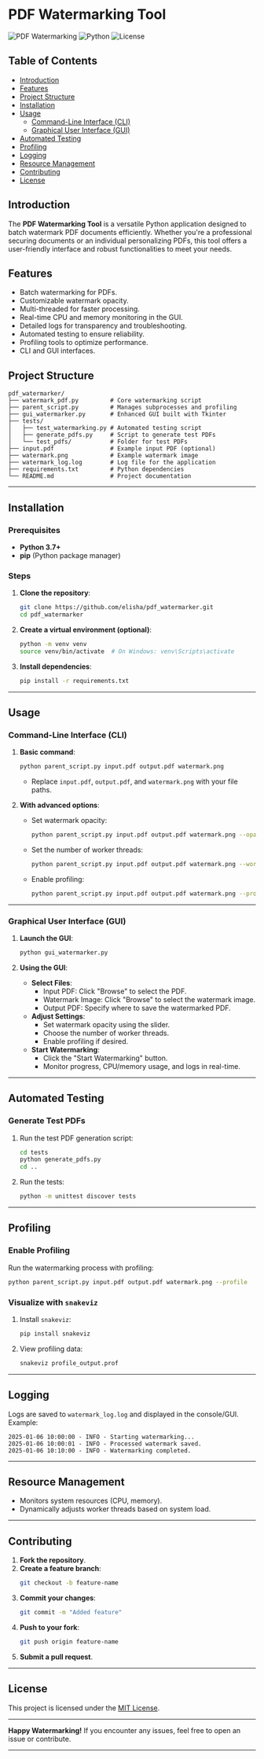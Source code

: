 # PDF Watermarking Tool

![PDF Watermarking](https://img.shields.io/badge/PDF-Watermarking-blue)
![Python](https://img.shields.io/badge/Python-3.7%2B-blue)
![License](https://img.shields.io/badge/License-MIT-green)

## Table of Contents

- [Introduction](#introduction)
- [Features](#features)
- [Project Structure](#project-structure)
- [Installation](#installation)
- [Usage](#usage)
  - [Command-Line Interface (CLI)](#command-line-interface-cli)
  - [Graphical User Interface (GUI)](#graphical-user-interface-gui)
- [Automated Testing](#automated-testing)
- [Profiling](#profiling)
- [Logging](#logging)
- [Resource Management](#resource-management)
- [Contributing](#contributing)
- [License](#license)

## Introduction

The **PDF Watermarking Tool** is a versatile Python application designed to batch watermark PDF documents efficiently. Whether you're a professional securing documents or an individual personalizing PDFs, this tool offers a user-friendly interface and robust functionalities to meet your needs.

## Features

- Batch watermarking for PDFs.
- Customizable watermark opacity.
- Multi-threaded for faster processing.
- Real-time CPU and memory monitoring in the GUI.
- Detailed logs for transparency and troubleshooting.
- Automated testing to ensure reliability.
- Profiling tools to optimize performance.
- CLI and GUI interfaces.

## Project Structure

```plaintext
pdf_watermarker/
├── watermark_pdf.py         # Core watermarking script
├── parent_script.py         # Manages subprocesses and profiling
├── gui_watermarker.py       # Enhanced GUI built with Tkinter
├── tests/
│   ├── test_watermarking.py # Automated testing script
│   ├── generate_pdfs.py     # Script to generate test PDFs
│   └── test_pdfs/           # Folder for test PDFs
├── input.pdf                # Example input PDF (optional)
├── watermark.png            # Example watermark image
├── watermark_log.log        # Log file for the application
├── requirements.txt         # Python dependencies
└── README.md                # Project documentation
```

---

## Installation

### Prerequisites

- **Python 3.7+**
- **pip** (Python package manager)

### Steps

1. **Clone the repository**:
   ```bash
   git clone https://github.com/elisha/pdf_watermarker.git
   cd pdf_watermarker
   ```

2. **Create a virtual environment (optional)**:
   ```bash
   python -m venv venv
   source venv/bin/activate  # On Windows: venv\Scripts\activate
   ```

3. **Install dependencies**:
   ```bash
   pip install -r requirements.txt
   ```

---

## Usage

### Command-Line Interface (CLI)

1. **Basic command**:
   ```bash
   python parent_script.py input.pdf output.pdf watermark.png
   ```
   - Replace `input.pdf`, `output.pdf`, and `watermark.png` with your file paths.

2. **With advanced options**:
   - Set watermark opacity:
     ```bash
     python parent_script.py input.pdf output.pdf watermark.png --opacity 0.5
     ```
   - Set the number of worker threads:
     ```bash
     python parent_script.py input.pdf output.pdf watermark.png --workers 8
     ```
   - Enable profiling:
     ```bash
     python parent_script.py input.pdf output.pdf watermark.png --profile
     ```

---

### Graphical User Interface (GUI)

1. **Launch the GUI**:
   ```bash
   python gui_watermarker.py
   ```

2. **Using the GUI**:
   - **Select Files**:
     - Input PDF: Click "Browse" to select the PDF.
     - Watermark Image: Click "Browse" to select the watermark image.
     - Output PDF: Specify where to save the watermarked PDF.
   - **Adjust Settings**:
     - Set watermark opacity using the slider.
     - Choose the number of worker threads.
     - Enable profiling if desired.
   - **Start Watermarking**:
     - Click the "Start Watermarking" button.
     - Monitor progress, CPU/memory usage, and logs in real-time.

---

## Automated Testing

### Generate Test PDFs
1. Run the test PDF generation script:
   ```bash
   cd tests
   python generate_pdfs.py
   cd ..
   ```

2. Run the tests:
   ```bash
   python -m unittest discover tests
   ```

---

## Profiling

### Enable Profiling

Run the watermarking process with profiling:
```bash
python parent_script.py input.pdf output.pdf watermark.png --profile
```

### Visualize with `snakeviz`
1. Install `snakeviz`:
   ```bash
   pip install snakeviz
   ```
2. View profiling data:
   ```bash
   snakeviz profile_output.prof
   ```

---

## Logging

Logs are saved to `watermark_log.log` and displayed in the console/GUI. Example:
```plaintext
2025-01-06 10:00:00 - INFO - Starting watermarking...
2025-01-06 10:00:01 - INFO - Processed watermark saved.
2025-01-06 10:10:00 - INFO - Watermarking completed.
```

---

## Resource Management

- Monitors system resources (CPU, memory).
- Dynamically adjusts worker threads based on system load.

---

## Contributing

1. **Fork the repository**.
2. **Create a feature branch**:
   ```bash
   git checkout -b feature-name
   ```
3. **Commit your changes**:
   ```bash
   git commit -m "Added feature"
   ```
4. **Push to your fork**:
   ```bash
   git push origin feature-name
   ```
5. **Submit a pull request**.

---

## License

This project is licensed under the [MIT License](LICENSE).

---

**Happy Watermarking!** If you encounter any issues, feel free to open an issue or contribute.

---